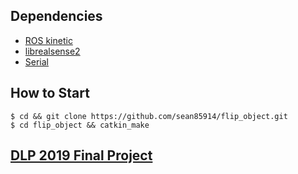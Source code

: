 ## Dependencies
* [ROS kinetic](http://wiki.ros.org/kinetic/Installation/Ubuntu)
* [librealsense2](https://github.com/IntelRealSense/librealsense/blob/master/doc/installation.md)
* [Serial](http://wjwwood.io/serial/)

## How to Start
```
$ cd && git clone https://github.com/sean85914/flip_object.git
$ cd flip_object && catkin_make
```

## [DLP 2019 Final Project](https://github.com/sean85914/flip_object/blob/master/src/grasp_suck/README.md)
